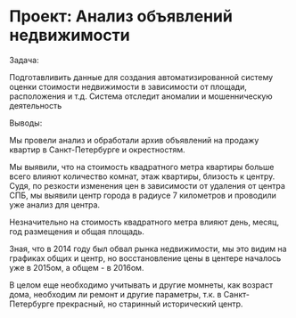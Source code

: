 # Проект: Анализ объявлений недвижимости

Задача:

Подготавливить данные для создания автоматизированной систему оценки стоимости недвижимости в зависимости от площади, расположения и т.д. Система отследит аномалии и мошенническую деятельность


Выводы:

Мы провели анализ и обработали архив объявлений на продажу квартир в Санкт-Петербурге и окрестностям.

Мы выявили, что на стоимость квадратного метра квартиры больше всего влияют количество комнат, этаж квартиры, близость к центру. Судя, по резкости изменения цен в зависимости от удаления от центра СПБ, мы выявили центр города в радиусе 7 километров и проводили уже анализ для центра.

Незначительно на стоимость квадратного метра влияют день, месяц, год размещения и общая площадь.

Зная, что в 2014 году был обвал рынка недвижимости, мы это видим на графиках общих и центр, но восстановление цены в центере началось уже в 2015ом, а общем - в 2016ом.

В целом еще необходимо учитывать и другие момнеты, как возраст дома, необходим ли ремонт и другие параметры, т.к. в Санкт-Петербурге прекрасный, но старинный исторический центр.
